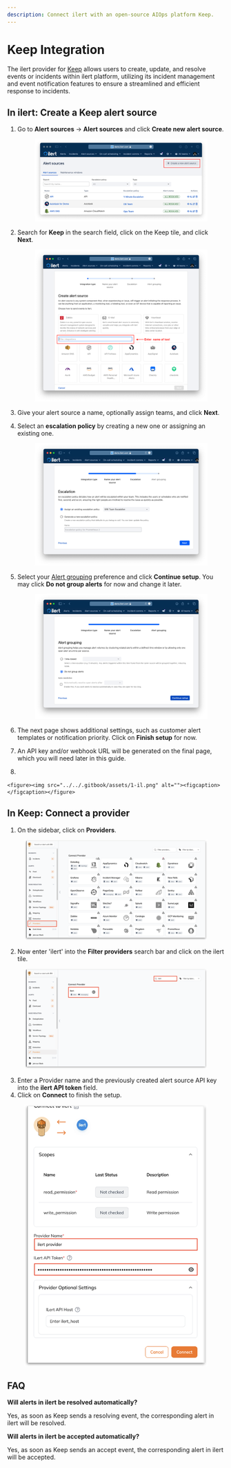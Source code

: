 ```yaml
---
description: Connect ilert with an open-source AIOps platform Keep.
---
```


# Keep Integration

The ilert provider for [Keep](https://docs.keephq.dev/overview/introduction) allows users to create, update, and resolve events or incidents within ilert platform, utilizing its incident management and event notification features to ensure a streamlined and efficient response to incidents.

## In ilert: Create a Keep alert source <a href="#create-alarm-source" id="create-alarm-source"></a>

1.  Go to **Alert sources** -> **Alert sources** and click **Create new alert source**.

    <figure><img src="../../.gitbook/assets/Screenshot 2023-08-28 at 10.21.10.png" alt=""><figcaption></figcaption></figure>
2.  Search for **Keep** in the search field, click on the Keep tile, and click **Next**.&#x20;

    <figure><img src="../../.gitbook/assets/Screenshot 2023-08-28 at 10.24.23.png" alt=""><figcaption></figcaption></figure>
3. Give your alert source a name, optionally assign teams, and click **Next**.
4.  Select an **escalation policy** by creating a new one or assigning an existing one.

    <figure><img src="../../.gitbook/assets/Screenshot 2023-08-28 at 11.37.47.png" alt=""><figcaption></figcaption></figure>
5.  Select your [Alert grouping](../../alerting/alert-sources.md#alert-grouping) preference and click **Continue setup**. You may click **Do not group alerts** for now and change it later.&#x20;

    <figure><img src="../../.gitbook/assets/Screenshot 2023-08-28 at 11.38.24.png" alt=""><figcaption></figcaption></figure>
6. The next page shows additional settings, such as customer alert templates or notification priority. Click on **Finish setup** for now.
7. An API key and/or webhook URL will be generated on the final page, which you will need later in this guide.
8.

    <figure><img src="../../.gitbook/assets/1-il.png" alt=""><figcaption></figcaption></figure>

## In Keep: Connect a provider

1. On the sidebar, click on **Providers**.

<figure><img src="../../.gitbook/assets/1 (35).png" alt="" width="563"><figcaption></figcaption></figure>

2. Now enter 'ilert' into the **Filter providers** search bar and click on the ilert tile.

<figure><img src="../../.gitbook/assets/2 (31).png" alt="" width="563"><figcaption></figcaption></figure>

3. Enter a Provider name and the previously created alert source API key into the **ilert API token** field.
4. Click on **Connect** to finish the setup.

<figure><img src="../../.gitbook/assets/3 (28).png" alt="" width="563"><figcaption></figcaption></figure>

## FAQ <a href="#faq" id="faq"></a>

**Will alerts in ilert be resolved automatically?**

Yes, as soon as Keep sends a resolving event, the corresponding alert in ilert will be resolved.

**Will alerts in ilert be accepted automatically?**

Yes, as soon as Keep sends an accept event, the corresponding alert in ilert will be accepted.
